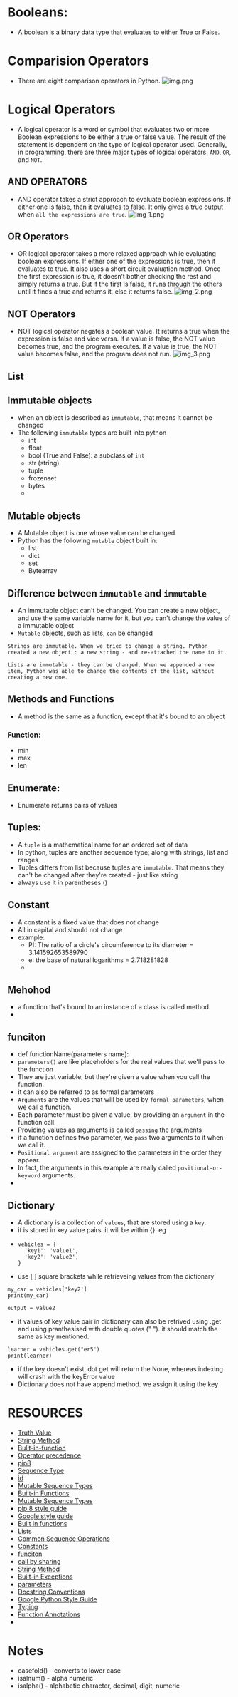 # Booleans:
- A boolean is a binary data type that evaluates to either True or False.

# Comparision Operators
- There are eight comparison operators in Python. 
![img.png](img.png)

# Logical Operators
- A logical operator is a word or symbol that evaluates two or more Boolean expressions to be either a true or false value. The result of the statement is dependent on the type of logical operator used. Generally, in programming, there are three major types of logical operators. `AND`, `OR`, and `NOT`.

## AND OPERATORS
- AND operator takes a strict approach to evaluate boolean expressions. If either one is false, then it evaluates to false. It only gives a true output when `all the expressions are true`.
![img_1.png](img_1.png)

## OR Operators
- OR logical operator takes a more relaxed approach while evaluating boolean expressions. If either one of the expressions is true, then it evaluates to true. It also uses a short circuit evaluation method. Once the first expression is true, it doesn’t bother checking the rest and simply returns a true. But if the first is false, it runs through the others until it finds a true and returns it, else it returns false.
![img_2.png](img_2.png)

## NOT Operators
- NOT logical operator negates a boolean value. It returns a true when the expression is false and vice versa. If a value is false, the NOT value becomes true, and the program executes. If a value is true, the NOT value becomes false, and the program does not run.
![img_3.png](img_3.png)

## List 

## Immutable objects
- when an object is described as `immutable`, that means it cannot be changed
- The following `immutable` types are built into python
  - int
  - float
  - bool (True and False): a subclass of `int`
  - str (string)
  - tuple
  - frozenset
  - bytes
  - 
## Mutable objects
- A Mutable object is one whose value can be changed
- Python has the following `mutable` object built in:
  - list
  - dict
  - set
  - Bytearray

## Difference between `immutable` and `immutable`

- An immutable object can't be changed. You can create a new object, and use the same variable name for it, but you can't change the value of a immutable object
- `Mutable` objects, such as lists, `can` be changed

```commandline
Strings are immutable. When we tried to change a string. Python created a new object : a new string - and re-attached the name to it. 

Lists are immutable - they can be changed. When we appended a new item, Python was able to change the contents of the list, without creating a new one.
```

## Methods and Functions
- A method is the same as a function, except that it's bound to an object

### Function:
 - min
 - max
 - len

## Enumerate:
- Enumerate returns pairs of values 

## Tuples:
- A `tuple` is a mathematical name for an ordered set of data
- In python, tuples are another sequence type; along with strings, list and ranges
- Tuples differs from list because tuples are `immutable`. That means they can't be changed after they're created - just like string
- always use it in parentheses ()

## Constant
- A constant is a fixed value that does not change
- All in capital and should not change
- example: 
  - PI: The ratio of a circle's circumference to its diameter = 3.141592653589790
  - e: the base of natural logarithms = 2.718281828
  - 

## Mehohod
- a function that's bound to an instance of a class is called method.
- 

## funciton
- def functionName(parameters name):
- `parameters()` are like placeholders for the real values that we'll pass to the function
- They are just variable, but they're given a value when you call the function.
- it can also be referred to as formal parameters
- `Arguments` are the values that will be used by `formal parameters`, when we call a function.
- Each parameter must be given a value, by providing an `argument` in the function call.
- Providing values as arguments is called `passing` the arguments
- if a function defines two parameter, we `pass` two arguments to it when we call it.
- `Positional argument` are assigned to the parameters in the order they appear.
- In fact, the arguments in this example are really called `positional-or-keyword` arguments.
- 
 ## Dictionary 
- A dictionary is a collection of `values`, that are stored using a `key`.
- it is stored in key value pairs. it will be within {}. eg 
- ```
  vehicles = {
    'key1': 'value1',
    'key2': 'value2',
  }
  ```
-  use [ ] square brackets while retrieveing values from the dictionary
```
my_car = vehicles['key2']
print(my_car)

output = value2
```
- it values of key value pair in dictionary can also be retrived using .get and using pranthesised with double quotes (" "). it should match the same as key mentioned.
````# using get methods
learner = vehicles.get("er5")
print(learner)

````
- if the key doesn't exist, dot get will return the None, whereas indexing will crash with the keyError value
- Dictionary does not have append method. we assign it using the key

# RESOURCES
- [Truth Value](https://docs.python.org/3/library/stdtypes.html)
- [String Method](https://docs.python.org/3/library/stdtypes.html#string-methods)
- [Bulit-in-function](https://docs.python.org/3/library/functions.html)
- [Operator precedence](https://docs.python.org/3/reference/expressions.html#operator-precedence)
- [pip8](https://peps.python.org/pep-0008/)
- [Sequence Type](https://docs.python.org/3/library/stdtypes.html#sequence-types-list-tuple-range)
- [id](https://docs.python.org/3/library/functions.html#id)
- [Mutable Sequence Types](https://docs.python.org/3/library/stdtypes.html#mutable-sequence-types)
- [Built-in Functions](https://docs.python.org/3/library/functions.html)
- [Mutable Sequence Types](https://docs.python.org/3/library/stdtypes.html#mutable-sequence-types)
- [pip 8 style guide](https://peps.python.org/pep-0008/)
- [Google style guide](https://google.github.io/styleguide/pyguide.html)
- [Built in functions](https://docs.python.org/3/library/functions.html)
- [Lists](https://docs.python.org/3/library/stdtypes.html#typesseq-list)
- [Common Sequence Operations](https://docs.python.org/3/library/stdtypes.html#common-sequence-operations)
- [Constants](https://peps.python.org/pep-0008/#constants)
- [funciton](https://docs.python.org/3/faq/programming.html#how-do-i-write-a-function-with-output-parameters-call-by-reference)
- [call by sharing](https://en.wikipedia.org/wiki/Evaluation_strategy#Call_by_sharing)
- [String Method](https://docs.python.org/3/library/stdtypes.html#string-methods)
- [Built-in Exceptions](https://docs.python.org/3/library/exceptions.html)
- [parameters](https://docs.python.org/3/glossary.html#term-parameter)
- [Docstring Conventions](https://peps.python.org/pep-0257/)
- [Google Python Style Guide](https://google.github.io/styleguide/pyguide.html)
- [Typing](https://docs.python.org/3/library/typing.html)
- [Function Annotations](https://peps.python.org/pep-3107/)
- 






# Notes
- casefold() - converts to lower case
- isalnum() - alpha numeric
- isalpha() - alphabetic character, decimal, digit, numeric
